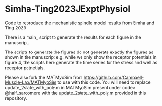 # Simha-Ting2023JExptPhysiol
Code to reproduce the mechanistic spindle model results from Simha and Ting 2023

There is a main_ script to generate the results for each figure in the manuscript.

The scripts to generate the figures do not generate exactly the figures as shown in the manuscript e.g. while we only show the receptor potentials in figure 4, the scripts here generate the time series for the stress and well as receptor potnetials.

Please also fork the MATMyoSim from https://github.com/Campbell-Muscle-Lab/MATMyoSim to use with this code. You will need to replace update_2state_with_poly.m in MATMyoSim present under code> @half_sarcomere with the update_2state_with_poly.m provided in this repository.
